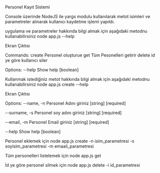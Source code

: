  Personel Kayıt Sistemi
                           
Console üzerinde NodeJS ile yargs modulu kullanılarak metot isimleri ve parametreler 
alınarak kullanıcı kaydetme işlemi yapıldı.

uygulama ve parametreler hakkında bilgi almak için aşağıdaki metodnu kullanabilirsiniz
node app.js  --help  

Ekran Çıktısı 

Commands:
  create  Personel oluşturue
  get     Tüm Pesonelleri getirir
  delete  id ye göre kullanıcı siler

Options:
  --help  Show help                                                    [boolean]



Kullanmak istediğiniz metot hakkında bilgi almak için aşağıdaki metodnu kullanabilirsiniz
node app.js create  --help  

Ekran Çıktısı

Options:
  --name, -n     Personel Adını giriniz                      [string] [required]

  --surname, -s  Personel soy adını giriniz                  [string] [required]

  --email, -m    Personel Email  giriniz                     [string] [required]

  --help         Show help                                             [boolean]



Personel eklemek için 
 node app.js create -n isim_parametresi -s soyisim_parametresi -m emaail_parametresi

Tüm personelleri listelemek için 
 node app.js get

 İd ye göre personel silmek için 
 node app.js delete -i id_parametresi
